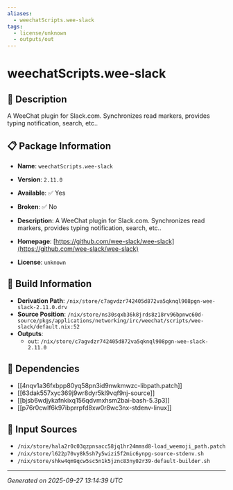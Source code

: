 ```yaml
---
aliases:
  - weechatScripts.wee-slack
tags:
  - license/unknown
  - outputs/out
---
```


# weechatScripts.wee-slack

## 📝 Description

A WeeChat plugin for Slack.com. Synchronizes read markers, provides typing notification, search, etc..


## 📋 Package Information

- **Name**: `weechatScripts.wee-slack`
- **Version**: `2.11.0`
- **Available**: ✅ Yes
- **Broken**: ✅ No
- **Description**: A WeeChat plugin for Slack.com. Synchronizes read markers, provides typing notification, search, etc..

- **Homepage**: [https://github.com/wee-slack/wee-slack](https://github.com/wee-slack/wee-slack)
- **License**: `unknown`

## 🔧 Build Information

- **Derivation Path**: `/nix/store/c7agvdzr742405d872va5qknql908pgn-wee-slack-2.11.0.drv`
- **Source Position**: `/nix/store/ns30sqxb36k8jrds8z18rv96bpnwc60d-source/pkgs/applications/networking/irc/weechat/scripts/wee-slack/default.nix:52`
- **Outputs**:
  - `out`:  `/nix/store/c7agvdzr742405d872va5qknql908pgn-wee-slack-2.11.0`

## 🔗 Dependencies

- [[4nqv1a36fxbpp80yq58pn3id9nwkmwzc-libpath.patch]]
- [[63dak557xyc369j9wr8dyr5kl9vqf9nj-source]]
- [[bjsb6wdjykafnkixq156qdvmxhsm2bai-bash-5.3p3]]
- [[p76r0cwlf6k97ibprrpfd8xw0r8wc3nx-stdenv-linux]]

## 📁 Input Sources

- `/nix/store/hala2r0c03qzpnsacc58jq1hr24mmsd8-load_weemoji_path.patch`
- `/nix/store/l622p70vy8k5sh7y5wizi5f2mic6ynpg-source-stdenv.sh`
- `/nix/store/shkw4qm9qcw5sc5n1k5jznc83ny02r39-default-builder.sh`

---
*Generated on 2025-09-27 13:14:39 UTC*

